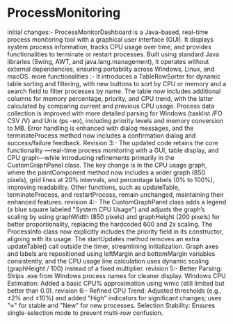 # ProcessMonitoring
initial changes:-
ProcessMonitorDashboard is a Java-based, real-time process monitoring tool with a graphical user interface (GUI).
It displays system process information, tracks CPU usage over time, and provides functionalities to terminate or restart processes.
Built using standard Java libraries (Swing, AWT, and java.lang.management), it operates without external dependencies, ensuring portability across Windows, Linux, and macOS.
more functionalities :-
It introduces a TableRowSorter for dynamic table sorting and filtering, with new buttons to sort by CPU or memory and a search field to filter processes by name.
The table now includes additional columns for memory percentage, priority, and CPU trend, with the latter calculated by comparing current and previous CPU usage. Process data collection is improved with more detailed parsing for Windows (tasklist /FO CSV /V) and Unix (ps -eo), including priority levels and memory conversion to MB.
Error handling is enhanced with dialog messages, and the terminateProcess method now includes a confirmation dialog and success/failure feedback.
Revision 3:- The updated code retains the core functionality —real-time process monitoring with a GUI, table display, and CPU graph—while introducing refinements primarily in the CustomGraphPanel class.
The key change is in the CPU usage graph, where the paintComponent method now includes a wider graph (850 pixels), grid lines at 20% intervals, and percentage labels (0% to 100%), improving readability. Other functions, such as updateTable, terminateProcess, and restartProcess, remain unchanged, maintaining their enhanced features.
revision 4:- 
The CustomGraphPanel class adds a legend (a blue square labeled "System CPU Usage") and adjusts the graph’s scaling by using graphWidth (850 pixels) and graphHeight (200 pixels) for better proportionality, replacing the hardcoded 600 and 2x scaling.
The ProcessInfo class now explicitly includes the priority field in its constructor, aligning with its usage.
The startUpdates method removes an extra updateTable() call outside the timer, streamlining initialization.
Graph axes and labels are repositioned using leftMargin and bottomMargin variables consistently, and the CPU usage line calculation uses dynamic scaling (graphHeight / 100) instead of a fixed multiplier.
revision 5:-
Better Parsing: Strips .exe from Windows process names for cleaner display.
Windows CPU Estimation: Added a basic CPU% approximation using wmic (still limited but better than 0.0).
revision 6:-
Refined CPU Trend: Adjusted thresholds (e.g., ±2% and ±10%) and added "High" indicators for significant changes; uses "≈" for stable and "New" for new processes.
Selection Stability: Ensures single-selection mode to prevent multi-row confusion.
